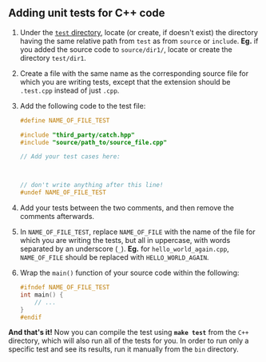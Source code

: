 ## Adding unit tests for C++ code

1. Under the [`test` directory](test), locate (or create, if doesn't exist) the directory having the same relative path from `test` as from `source` or `include`.
**Eg.** if you added the source code to `source/dir1/`, locate or create the directory `test/dir1`.

1. Create a file with the same name as the corresponding source file for which you are writing tests, except that the extension should be `.test.cpp` instead of just `.cpp`.

1. Add the following code to the test file:
    ```C++
    #define NAME_OF_FILE_TEST

    #include "third_party/catch.hpp"
    #include "source/path_to/source_file.cpp"

    // Add your test cases here:



    // don't write anything after this line!
    #undef NAME_OF_FILE_TEST
    ```

1. Add your tests between the two comments, and then remove the comments afterwards.

1. In `NAME_OF_FILE_TEST`, replace `NAME_OF_FILE` with the name of the file for which you are writing the tests, but all in uppercase, with words separated by an underscore (`_`).
**Eg.** for `hello_world_again.cpp`, `NAME_OF_FILE` should be replaced with `HELLO_WORLD_AGAIN`.

1. Wrap the `main()` function of your source code within the following:
    ```C++
    #ifndef NAME_OF_FILE_TEST
    int main() {
        // ...
    }
    #endif
    ```

**And that's it!** Now you can compile the test using **`make test`** from the `C++` directory, which will also run all of the tests for you. In order to run only a specific test and see its results, run it manually from the `bin` directory.
